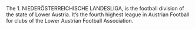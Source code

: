 The 1. NIEDERÖSTERREICHISCHE LANDESLIGA, is the football division of the state of Lower Austria. It’s the fourth highest league in Austrian Football for clubs of the Lower Austrian Football Association.
